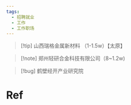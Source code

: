 ```yaml
---
tags:
  - 招聘就业
  - 工作
  - 工作职场
---
```

>[!tip] 山西瑞格金属新材料 （1-1.5w）【太原】

> [!note] 郑州轻研合金科技有限公司（8~1.2w)

> [!bug] 鹤壁经开产业研究院 


# Ref 
